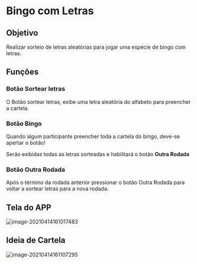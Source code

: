 # Bingo com Letras

## Objetivo

Realizar sorteio de letras aleatórias para jogar uma espécie de bingo com letras.

## Funções

### Botão Sortear letras

O Botão sortear letras, exibe uma letra aleatória do alfabeto para preencher a cartela.

### Botão Bingo

Quando algum participante preencher toda a cartela do bingo, deve-se apertar o botão!

Serão exibidas todas as letras sorteadas e habilitará o botão **Outra Rodada**

### Botão Outra Rodada

Após o término da rodada anterior pressionar o botão Outra Rodada para voltar a sortear letras para a nova rodada.

## Tela do APP

![image-20210414161017483](https://i.imgur.com/iRAgpB7.png)

## Ideia de Cartela

![image-20210414161107295](https://i.imgur.com/SljIuie.png)

